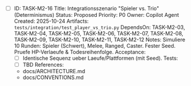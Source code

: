 - [ ] ID: TASK-M2-16
  Title: Integrationsszenario "Spieler vs. Trio" (Determinismus)
  Status: Proposed
  Priority: P0
  Owner: Copilot Agent
  Created: 2025-10-24
  Artifacts: `tests/integration/test_player_vs_trio.py`
  DependsOn: TASK-M2-03, TASK-M2-04, TASK-M2-05, TASK-M2-06, TASK-M2-07, TASK-M2-08, TASK-M2-09, TASK-M2-10, TASK-M2-11, TASK-M2-12
  Notes:
  Simuliere 10 Runden: Spieler (Schwert), Melee, Ranged, Caster. Fester Seed. Pruefe HP-Verlaeufe & Todesreihenfolge.
  Acceptance:
  - [ ] Identische Sequenz ueber Laeufe/Plattformen (mit Seed).
  Tests:
  - [ ] TBD
  References:
  - docs/ARCHITECTURE.md
  - docs/CONVENTIONS.md
